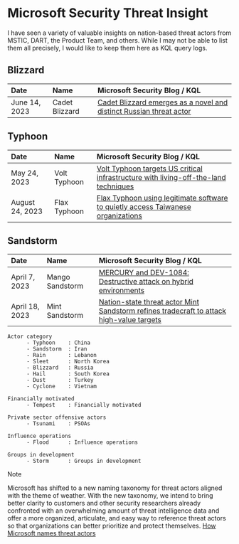 # Microsoft Security Threat Insight
I have seen a variety of valuable insights on nation-based threat actors from MSTIC, DART, the Product Team, and others. While I may not be able to list them all precisely, I would like to keep them here as KQL query logs.

## Blizzard
| Date            | Name            | Microsoft Security Blog / KQL |
|:----------------|:----------------|:------------------------------|
| June 14, 2023   | Cadet Blizzard  | [Cadet Blizzard emerges as a novel and distinct Russian threat actor](https://github.com/LearningKijo/KQL/blob/main/KQL-XDR-Hunting/MicrosoftSecurity-Threat-Insight/MicrosoftSecurity-ThreatInsight/2023-MicrosoftSecurity-ThreatInsight/20230614-CadetBlizzard.md) |

## Typhoon
| Date            | Name            | Microsoft Security Blog / KQL |
|:----------------|:----------------|:------------------------------|
| May 24, 2023    | Volt Typhoon    | [Volt Typhoon targets US critical infrastructure with living-off-the-land techniques](https://github.com/LearningKijo/KQL/blob/main/KQL-XDR-Hunting/MicrosoftSecurity-Threat-Insight/MicrosoftSecurity-ThreatInsight/2023-MicrosoftSecurity-ThreatInsight/20230525-VoltTyphoon.md) |
| August 24, 2023 | Flax Typhoon | [Flax Typhoon using legitimate software to quietly access Taiwanese organizations](https://github.com/LearningKijo/KQL/blob/main/KQL-XDR-Hunting/MicrosoftSecurity-Threat-Insight/MicrosoftSecurity-ThreatInsight/2023-MicrosoftSecurity-ThreatInsight/20230824-FlaxTyphoon.md) |

## Sandstorm
| Date            | Name            | Microsoft Security Blog / KQL |
|:----------------|:----------------|:------------------------------|
| April 7, 2023   | Mango Sandstorm | [MERCURY and DEV-1084: Destructive attack on hybrid environments](https://github.com/LearningKijo/KQL/blob/main/KQL-XDR-Hunting/MicrosoftSecurity-Threat-Insight/MicrosoftSecurity-ThreatInsight/2023-MicrosoftSecurity-ThreatInsight/20230407-MangoSandstorm.md) |
| April 18, 2023  | Mint Sandstorm | [Nation-state threat actor Mint Sandstorm refines tradecraft to attack high-value targets](https://github.com/LearningKijo/KQL/blob/main/KQL-XDR-Hunting/MicrosoftSecurity-Threat-Insight/MicrosoftSecurity-ThreatInsight/2023-MicrosoftSecurity-ThreatInsight/20230418-MintSandstorm.md) |

```
Actor category 
      - Typhoon    : China
      - Sandstorm  : Iran
      - Rain       : Lebanon
      - Sleet      : North Korea
      - Blizzard   : Russia
      - Hail       : South Korea
      - Dust       : Turkey
      - Cyclone    : Vietnam

Financially motivated 
      - Tempest    : Financially motivated

Private sector offensive actors
      - Tsunami    : PSOAs

Influence operations
      - Flood      : Influence operations

Groups in development
      - Storm      : Groups in development
```
> [!Note]
> Microsoft has shifted to a new naming taxonomy for threat actors aligned with the theme of weather. With the new taxonomy, we intend to bring better clarity to customers and other security researchers already confronted with an overwhelming amount of threat intelligence data and offer a more organized, articulate, and easy way to reference threat actors so that organizations can better prioritize and protect themselves.
> [How Microsoft names threat actors](https://learn.microsoft.com/en-us/microsoft-365/security/intelligence/microsoft-threat-actor-naming?view=o365-worldwide)
